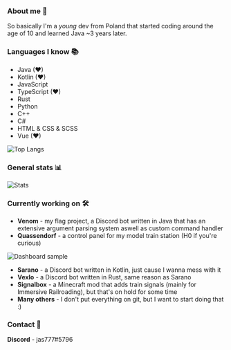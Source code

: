 ### About me 👀
So basically I'm a _young_ dev from Poland that started coding around the age of 10 and learned Java ~3 years later.

### Languages I know 📚
- Java (❤)
- Kotlin (❤)
- JavaScript
- TypeScript (❤)
- Rust
- Python
- C++
- C#
- HTML & CSS & SCSS
- Vue (❤)

![Top Langs](https://github-readme-stats.vercel.app/api/top-langs/?username=jas777&layout=compact&theme=radical&langs_count=10)

### General stats 📊

![Stats](https://github-readme-stats.vercel.app/api?username=jas777&count_private=true&show_icons=true&theme=radical)

### Currently working on 🛠
- **Venom** - my flag project, a Discord bot written in Java that has an extensive argument parsing system aswell as custom command handler
- **Quassendorf** - a control panel for my model train station (H0 if you're curious)

![Dashboard sample](https://cdn.discordapp.com/attachments/258502145383464960/801511692613713920/unknown.png)

- **Sarano** - a Discord bot written in Kotlin, just cause I wanna mess with it
- **Vexlo** - a Discord bot written in Rust, same reason as Sarano
- **Signalbox** - a Minecraft mod that adds train signals (mainly for Immersive Railroading), but that's on hold for some time
- **Many others** - I don't put everything on git, but I want to start doing that :)

### Contact 💌

**Discord** - jas777#5796
